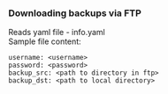 ### Downloading backups via FTP

Reads yaml file - info.yaml\
Sample file content:
~~~~~~~~address: <ip>
username: <username>
password: <password>
backup_src: <path to directory in ftp>
backup_dst: <path to local directory>
~~~~~~~~